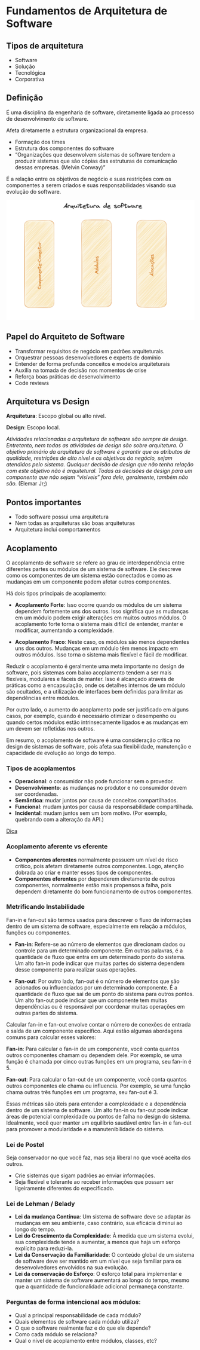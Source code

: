 # Fundamentos de Arquitetura de Software

## Tipos de arquitetura

* Software
* Solução
* Tecnológica
* Corporativa

## Definição 
É uma disciplina da engenharia de software, diretamente ligada ao processo de desenvolvimento de software.

Afeta diretamente a estrutura organizacional da empresa.
* Formação dos times
* Estrutura dos componentes do software
* “Organizações que desenvolvem sistemas de software tendem a produzir sistemas que são cópias das estruturas de comunicação dessas empresas. (Melvin Conway)”

É a relação entre os objetivos de negócio e suas restrições com os componentes a serem criados e suas responsabilidades visando sua evolução do software.

![Ecossistema enterprise](../assets/arch_soft.png)

## Papel do Arquiteto de Software

* Transformar requisitos de negócio em padrões arquiteturais.
* Orquestrar pessoas desenvolvedores e experts de domínio
* Entender de forma profunda conceitos e modelos arquiteturais
* Auxilia na tomada de decisão nos momentos de crise
* Reforça boas práticas de desenvolvimento
* Code reviews


## Arquitetura vs Design

**Arquitetura**: Escopo global ou alto nível.

**Design**: Escopo local.

*Atividades relacionadas a arquitetura de software são sempre de design. Entretanto, nem todas as atividades de design são sobre arquitetura. O objetivo primário da arquitetura de software é garantir que os atributos de qualidade, restrições de alto nível e os objetivos do negócio, sejam atendidos pelo sistema. Qualquer decisão de design que não tenha relação com este objetivo não é arquitetural. Todas as decisões de design para um componente que não sejam “visíveis” fora dele, geralmente, também não são.*  (Elemar Jr;)

## Pontos importantes

* Todo software possui uma arquitetura
* Nem todas as arquiteturas são boas arquiteturas
* Arquitetura inclui comportamentos


## Acoplamento 

O acoplamento de software se refere ao grau de interdependência entre diferentes partes ou módulos de um sistema de software. Ele descreve como os componentes de um sistema estão conectados e como as mudanças em um componente podem afetar outros componentes.

Há dois tipos principais de acoplamento:

* **Acoplamento Forte**: Isso ocorre quando os módulos de um sistema dependem fortemente uns dos outros. Isso significa que as mudanças em um módulo podem exigir alterações em muitos outros módulos. O acoplamento forte torna o sistema mais difícil de entender, manter e modificar, aumentando a complexidade.

* **Acoplamento Fraco**: Neste caso, os módulos são menos dependentes uns dos outros. Mudanças em um módulo têm menos impacto em outros módulos. Isso torna o sistema mais flexível e fácil de modificar.


Reduzir o acoplamento é geralmente uma meta importante no design de software, pois sistemas com baixo acoplamento tendem a ser mais flexíveis, modulares e fáceis de manter. Isso é alcançado através de práticas como a encapsulação, onde os detalhes internos de um módulo são ocultados, e a utilização de interfaces bem definidas para limitar as dependências entre módulos.

Por outro lado, o aumento do acoplamento pode ser justificado em alguns casos, por exemplo, quando é necessário otimizar o desempenho ou quando certos módulos estão intrinsecamente ligados e as mudanças em um devem ser refletidas nos outros.

Em resumo, o acoplamento de software é uma consideração crítica no design de sistemas de software, pois afeta sua flexibilidade, manutenção e capacidade de evolução ao longo do tempo.

### Tipos de acoplamentos

* **Operacional**: o consumidor não pode funcionar sem o provedor.
* **Desenvolvimento**: as mudanças no produtor e no consumidor devem ser coordenadas.
* **Semântica**: mudar juntos por causa de conceitos compartilhados.
* **Funcional**: mudam juntos por causa da responsabilidade compartilhada.
* **Incidental**: mudam juntos sem um bom motivo. (Por exemplo, quebrando com a alteração da API.)

[Dica](https://www.youtube.com/watch?v=esm-1QXtA2Q)


### Acoplamento aferente vs eferente

* **Componentes aferentes** normalmente possuem um nível de risco crítico, pois afetam diretamente outros componentes. Logo, atenção dobrada ao criar e manter esses tipos de componentes.
* **Componentes eferentes** por dependerem diretamente de outros componentes, normalmente estão mais propensos a falha, pois dependem diretamente do bom funcionamento de outros componentes.

### Metrificando Instabilidade

Fan-in e fan-out são termos usados para descrever o fluxo de informações dentro de um sistema de software, especialmente em relação a módulos, funções ou componentes.

* **Fan-in**: Refere-se ao número de elementos que direcionam dados ou controle para um determinado componente. Em outras palavras, é a quantidade de fluxo que entra em um determinado ponto do sistema. Um alto fan-in pode indicar que muitas partes do sistema dependem desse componente para realizar suas operações.

* **Fan-out**: Por outro lado, fan-out é o número de elementos que são acionados ou influenciados por um determinado componente. É a quantidade de fluxo que sai de um ponto do sistema para outros pontos. Um alto fan-out pode indicar que um componente tem muitas dependências ou é responsável por coordenar muitas operações em outras partes do sistema.

Calcular fan-in e fan-out envolve contar o número de conexões de entrada e saída de um componente específico. Aqui estão algumas abordagens comuns para calcular esses valores:

**Fan-in**: Para calcular o fan-in de um componente, você conta quantos outros componentes chamam ou dependem dele. Por exemplo, se uma função é chamada por cinco outras funções em um programa, seu fan-in é 5.

**Fan-out**: Para calcular o fan-out de um componente, você conta quantos outros componentes ele chama ou influencia. Por exemplo, se uma função chama outras três funções em um programa, seu fan-out é 3.

Essas métricas são úteis para entender a complexidade e a dependência dentro de um sistema de software. Um alto fan-in ou fan-out pode indicar áreas de potencial complexidade ou pontos de falha no design do sistema. Idealmente, você quer manter um equilíbrio saudável entre fan-in e fan-out para promover a modularidade e a manutenibilidade do sistema.


### Lei de Postel

Seja conservador no que você faz, mas seja liberal no que você aceita dos outros.

* Crie sistemas que sigam padrões ao enviar informações.
* Seja flexível e tolerante ao receber informações que possam ser ligeiramente diferentes do especificado.

### Lei de Lehman / Belady 

* **Lei da mudança Contínua**: Um sistema de software deve se adaptar às mudanças em seu ambiente, caso contrário, sua eficácia diminui ao longo do tempo.
* **Lei do Crescimento da Complexidade**: À medida que um sistema evolui, sua complexidade tende a aumentar, a menos que haja um esforço explícito para reduzi-la.
* **Lei da Conservação da Familiaridade**: O conteúdo global de um sistema de software deve ser mantido em um nível que seja familiar para os desenvolvedores envolvidos na sua evolução.
* **Lei da conservação do Esforço**: O esforço total para implementar e manter um sistema de software aumentará ao longo do tempo, mesmo que a quantidade de funcionalidade adicional permaneça constante.

### Perguntas de forma intencional aos módulos:

* Qual a principal responsabilidade de cada módulo?
* Quais elementos de software cada módulo utiliza?
* O que o software realmente faz e do que ele depende?
* Como cada módulo se relaciona?
* Qual o nível de acoplamento entre módulos, classes, etc?
